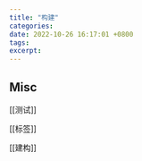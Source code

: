 ```yaml
---
title: "构建"
categories: 
date: 2022-10-26 16:17:01 +0800
tags: 
excerpt: 
---
```








## Misc

[[测试]]

[[标签]]

[[建构]]



